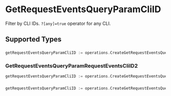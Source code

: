 # GetRequestEventsQueryParamCliID

Filter by CLI IDs. `?[any]=true` operator for any CLI.


## Supported Types

### 

```go
getRequestEventsQueryParamCliID := operations.CreateGetRequestEventsQueryParamCliIDStr(string{/* values here */})
```

### GetRequestEventsQueryParamRequestEventsCliID2

```go
getRequestEventsQueryParamCliID := operations.CreateGetRequestEventsQueryParamCliIDGetRequestEventsQueryParamRequestEventsCliID2(operations.GetRequestEventsQueryParamRequestEventsCliID2{/* values here */})
```

### 

```go
getRequestEventsQueryParamCliID := operations.CreateGetRequestEventsQueryParamCliIDArrayOfstr([]string{/* values here */})
```

